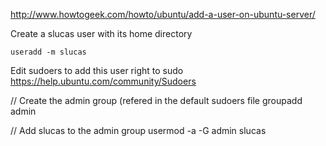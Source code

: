 http://www.howtogeek.com/howto/ubuntu/add-a-user-on-ubuntu-server/

Create a slucas user with its home directory 
```
useradd -m slucas 
```

Edit sudoers to add this user right to sudo 
https://help.ubuntu.com/community/Sudoers

// Create the admin group (refered in the default sudoers file
groupadd admin

// Add slucas to the admin group
usermod -a -G admin slucas